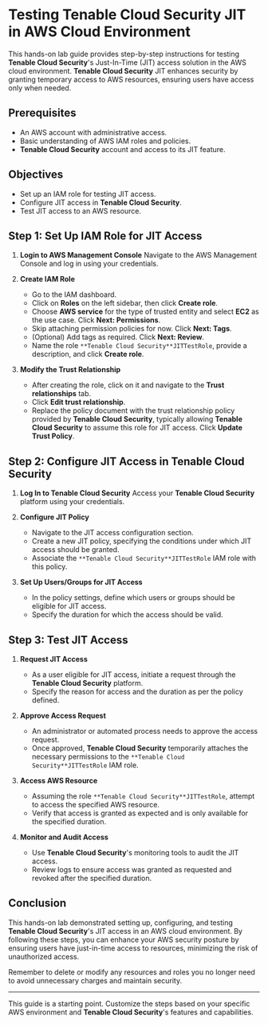 
# Testing **Tenable Cloud Security** JIT in AWS Cloud Environment

This hands-on lab guide provides step-by-step instructions for testing **Tenable Cloud Security**'s Just-In-Time (JIT) access solution in the AWS cloud environment. **Tenable Cloud Security** JIT enhances security by granting temporary access to AWS resources, ensuring users have access only when needed.

## Prerequisites

- An AWS account with administrative access.
- Basic understanding of AWS IAM roles and policies.
- **Tenable Cloud Security** account and access to its JIT feature.

## Objectives

- Set up an IAM role for testing JIT access.
- Configure JIT access in **Tenable Cloud Security**.
- Test JIT access to an AWS resource.

## Step 1: Set Up IAM Role for JIT Access

1. **Login to AWS Management Console**
   Navigate to the AWS Management Console and log in using your credentials.

2. **Create IAM Role**
   - Go to the IAM dashboard.
   - Click on **Roles** on the left sidebar, then click **Create role**.
   - Choose **AWS service** for the type of trusted entity and select **EC2** as the use case. Click **Next: Permissions**.
   - Skip attaching permission policies for now. Click **Next: Tags**.
   - (Optional) Add tags as required. Click **Next: Review**.
   - Name the role `**Tenable Cloud Security**JITTestRole`, provide a description, and click **Create role**.

3. **Modify the Trust Relationship**
   - After creating the role, click on it and navigate to the **Trust relationships** tab.
   - Click **Edit trust relationship**.
   - Replace the policy document with the trust relationship policy provided by **Tenable Cloud Security**, typically allowing **Tenable Cloud Security** to assume this role for JIT access. Click **Update Trust Policy**.

## Step 2: Configure JIT Access in **Tenable Cloud Security**

1. **Log In to **Tenable Cloud Security****
   Access your **Tenable Cloud Security** platform using your credentials.

2. **Configure JIT Policy**
   - Navigate to the JIT access configuration section.
   - Create a new JIT policy, specifying the conditions under which JIT access should be granted.
   - Associate the `**Tenable Cloud Security**JITTestRole` IAM role with this policy.

3. **Set Up Users/Groups for JIT Access**
   - In the policy settings, define which users or groups should be eligible for JIT access.
   - Specify the duration for which the access should be valid.

## Step 3: Test JIT Access

1. **Request JIT Access**
   - As a user eligible for JIT access, initiate a request through the **Tenable Cloud Security** platform.
   - Specify the reason for access and the duration as per the policy defined.

2. **Approve Access Request**
   - An administrator or automated process needs to approve the access request.
   - Once approved, **Tenable Cloud Security** temporarily attaches the necessary permissions to the `**Tenable Cloud Security**JITTestRole` IAM role.

3. **Access AWS Resource**
   - Assuming the role `**Tenable Cloud Security**JITTestRole`, attempt to access the specified AWS resource.
   - Verify that access is granted as expected and is only available for the specified duration.

4. **Monitor and Audit Access**
   - Use **Tenable Cloud Security**'s monitoring tools to audit the JIT access.
   - Review logs to ensure access was granted as requested and revoked after the specified duration.

## Conclusion

This hands-on lab demonstrated setting up, configuring, and testing **Tenable Cloud Security**'s JIT access in an AWS cloud environment. By following these steps, you can enhance your AWS security posture by ensuring users have just-in-time access to resources, minimizing the risk of unauthorized access.

Remember to delete or modify any resources and roles you no longer need to avoid unnecessary charges and maintain security.

---

This guide is a starting point. Customize the steps based on your specific AWS environment and **Tenable Cloud Security**'s features and capabilities.